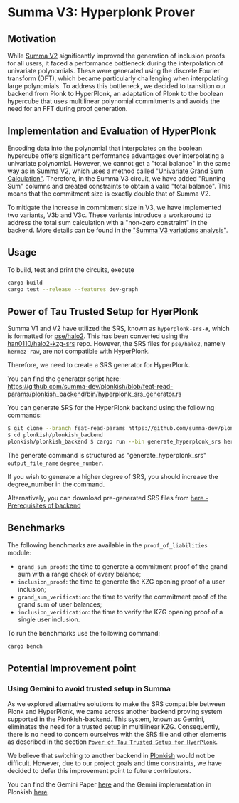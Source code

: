 # Summa V3: Hyperplonk Prover

## Motivation

While [Summa V2](https://github.com/summa-dev/summa-solvency/tree/v2) significantly improved the generation of inclusion proofs for all users, it faced a performance bottleneck during the interpolation of univariate polynomials. These were generated using the discrete Fourier transform (DFT), which became particularly challenging when interpolating large polynomials. To address this bottleneck, we decided to transition our backend from Plonk to HyperPlonk, an adaptation of Plonk to the boolean hypercube that uses multilinear polynomial commitments and avoids the need for an FFT during proof generation.

## Implementation and Evaluation of HyperPlonk

Encoding data into the polynomial that interpolates on the boolean hypercube offers significant performance advantages over interpolating a univariate polynomial. However, we cannot get a "total balance" in the same way as in Summa V2, which uses a method called ["Univariate Grand Sum Calculation"](https://github.com/summa-dev/summa-solvency/tree/v2/prover#univariate-grand-sum-calculation). Therefore, in the Summa V3 circuit, we have added "Running Sum" columns and created constraints to obtain a valid "total balance". This means that the commitment size is exactly double that of Summa V2.

To mitigate the increase in commitment size in V3, we have implemented two variants, V3b and V3c. These variants introduce a workaround to address the total sum calculation with a "non-zero constraint" in the backend. More details can be found in the ["Summa V3 variations analysis"](https://hackmd.io/hM7panOkTg6MZcqGCA5HDA).

## Usage

To build, test and print the circuits, execute

```bash
cargo build
cargo test --release --features dev-graph
```

## Power of Tau Trusted Setup for HyerPlonk

Summa V1 and V2 have utilized the SRS, known as `hyperplonk-srs-#`, which is formatted for [pse/halo2](https://github.com/privacy-scaling-explorations/halo2). This has been converted using the [han0110/halo2-kzg-srs](https://github.com/han0110/halo2-kzg-srs/) repo.
However, the SRS files for `pse/halo2`, namely `hermez-raw`, are not compatible with HyperPlonk.

Therefore, we need to create a SRS generator for HyperPlonk.

You can find the generator script here: <br>
https://github.com/summa-dev/plonkish/blob/feat-read-params/plonkish_backend/bin/hyperplonk_srs_generator.rs

You can generate SRS for the HyperPlonk backend using the following commands:

```bash
$ git clone --branch feat-read-params https://github.com/summa-dev/plonkish
$ cd plonkish/plonkish_backend
plonkish/plonkish_backend $ cargo run --bin generate_hyperplonk_srs hermez-hyperplonk- 17
```

The generate command is structured as "generate_hyperplonk_srs" `output_file_name` `degree_number`.

If you wish to generate a higher degree of SRS, you should increase the degree_number in the command.

Alternatively, you can download pre-generated SRS files from  [here - Prerequisites of backend](../backend/README.md#prerequisites)

## Benchmarks

The following benchmarks are available in the `proof_of_liabilities` module:

- `grand_sum_proof`: the time to generate a commitment proof of the grand sum with a range check of every balance;
- `inclusion_proof`: the time to generate the KZG opening proof of a user inclusion;
- `grand_sum_verification`: the time to verify the commitment proof of the grand sum of user balances;
- `inclusion_verification`: the time to verify the KZG opening proof of a single user inclusion.

To run the benchmarks use the following command:

```bash
cargo bench
```

## Potential Improvement point

### Using Gemini to avoid trusted setup in Summa

As we explored alternative solutions to make the SRS compatible between Plonk and HyperPlonk, we came across another backend proving system supported in the Plonkish-backend. This system, known as Gemini, eliminates the need for a trusted setup in multilinear KZG. Consequently, there is no need to concern ourselves with the SRS file and other elements as described in the section [`Power of Tau Trusted Setup for HyerPlonk`](#power-of-tau-trusted-setup-for-hyerplonk).

We believe that switching to another backend in [Plonkish](https://github.com/summa-dev/plonkish) would not be difficult. However, due to our project goals and time constraints, we have decided to defer this improvement point to future contributors.

You can find the Gemini Paper [here](https://eprint.iacr.org/2022/420.pdf) and the Gemini implementation in Plonkish [here](https://github.com/summa-dev/plonkish/blob/main/plonkish_backend/src/pcs/multilinear/gemini.rs).
